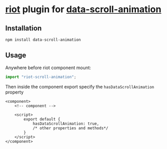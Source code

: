 # [riot](https://riot.js.org/) plugin for [data-scroll-animation](https://www.npmjs.com/package/data-scroll-animation)
## Installation
`npm install data-scroll-animation`
## Usage
Anywhere before riot component mount:
```js
import "riot-scroll-animation";
```
Then inside the component export specify the `hasDataScrollAnimation` property
```riot
<component>
    <!-- component -->

    <script>
        export default {
            hasDataScrollAnimation: true,
            /* other properties and methods*/
        }
    </script>
</component>
```
